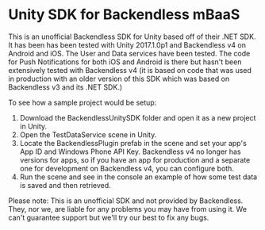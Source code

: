 Unity SDK for Backendless mBaaS
===============================

This is an unofficial Backendless SDK for Unity based off of their .NET SDK. It has been has been tested with Unity 2017.1.0p1 and Backendless v4 on Android and iOS. The User and Data services have been tested. The code for Push Notifications for both iOS and Android is there but hasn't been extensively tested with Backendless v4 (it is based on code that was used in production with an older version of this SDK which was based on Backendless v3 and its .NET SDK.)

To see how a sample project would be setup:

1. Download the BackendlessUnitySDK folder and open it as a new project in Unity.
2. Open the TestDataService scene in Unity.
3. Locate the BackendlessPlugin prefab in the scene and set your app's App ID and Windows Phone API Key.
Backendless v4 no longer has versions for apps, so if you have an app for production and a separate one for development on Backendless v4, you can configure both.
4. Run the scene and see in the console an example of how some test data is saved and then retrieved.

Please note: This is an unofficial SDK and not provided by Backendless. They, nor we, are liable for any problems you may have from using it. We can't guarantee support but we'll try our best to fix any bugs.
